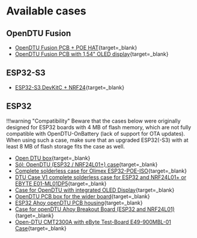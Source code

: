 # Available cases

## OpenDTU Fusion

* [OpenDTU Fusion PCB + POE HAT](https://www.thingiverse.com/thing:6371201){target=_blank}
* [OpenDTU Fusion PCB with 1,54" OLED display](https://www.printables.com/de/model/700045-case-for-opendtu-fusion-pcb-with-154-oled-display){target=_blank}

## ESP32-S3

* [ESP32-S3 DevKitC + NRF24](https://www.thingiverse.com/thing:6734089){target=_blank}

## ESP32

!!!warning "Compatibility"
    Beware that the cases below were originally designed for ESP32 boards with
    4 MB of flash memory, which are not fully compatible with OpenDTU-OnBattery
    (lack of support for OTA updates). When using such a case, make sure that
    an upgraded ESP32(-S3) with at least 8 MB of flash storage fits the case as
    well.

* [Open DTU box](https://www.thingiverse.com/thing:5435911){target=_blank}
* [Sól: OpenDTU (ESP32 / NRF24L01+) case](https://www.printables.com/model/293003-sol-opendtu-esp32-nrf24l01-case){target=_blank}
* [Complete solderless case for Olimex ESP32-POE-ISO](https://www.thingiverse.com/thing:5661780){target=_blank}
* [DTU Case V1 complete solderless case for ESP32 and NRF24L01+ or EBYTE E01-ML01DP5](https://www.thingiverse.com/thing:5632374){target=_blank}
* [Case for OpenDTU with integrated OLED Display](https://www.thingiverse.com/thing:5852233){target=_blank}
* [OpenDTU PCB box for the wider board](https://www.printables.com/model/377994-opendtu-pcb-box-for-the-wider-board){target=_blank}
* [ESP32 Ahoy openDTU PCB housing](https://www.printables.com/model/376840-esp32-ahoy-opendtu-pcb-housing){target=_blank}
* [Case for openDTU Ahoy Breakout Board (ESP32 and NRF24L01)](https://www.printables.com/model/421083-case-for-opendtu-ahoy-breakout-board-esp32-and-nrf){target=_blank}
* [Open-DTU CMT2300A with eByte Test-Board E49-900MBL-01 Case](https://makerworld.com/en/models/144736){target=_blank}
